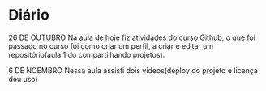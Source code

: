 # Diário


26 DE OUTUBRO
Na aula de hoje fiz atividades do curso Github, o que foi passado no curso foi como criar um perfil, a criar e editar um repositório(aula 1 do compartilhando projetos).

6 DE NOEMBRO
Nessa aula assisti dois vídeos(deploy do projeto e licença deu uso) 
